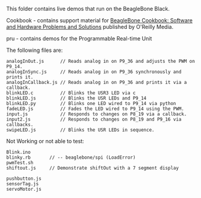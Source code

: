 This folder contains live demos that run on the BeagleBone Black.

Cookbook - contains support material for [BeagleBone Cookbook:
Software and Hardware Problems and Solutions](http://shop.oreilly.com/product/0636920033899.do) published by  O'Reilly Media.

pru - contains demos for the Programmable Real-time Unit

The following files are:
```
analogInOut.js      // Reads analog in on P9_36 and adjusts the PWM on P9_14.
analogInSync.js     // Reads analog in on P9_36 synchronously and prints it.
analogInCallback.js // Reads analog in on P9_36 and prints it via a callback.
blinkLED.c          // Blinks the USR3 LED via c
blinkLED.js         // Blinks the USR LEDs and P9_14
blinkLED.py         // Blinks one LED wired to P9_14 via python
fadeLED.js          // Fades the LED wired to P9_14 using the PWM.
input.js            // Responds to changes on P8_19 via a callback.
input2.js           // Responds to changes on P8_19 and P9_16 via callbacks.
swipeLED.js         // Blinks the USR LEDs in sequence.
```
Not Working or not able to test:
```
Blink.ino
blinky.rb       // -- beaglebone/spi (LoadError)
pwmTest.sh
shiftout.js     // Demonstrate shiftOut with a 7 segment display

pushbutton.js
sensorTag.js
servoMotor.js
```
